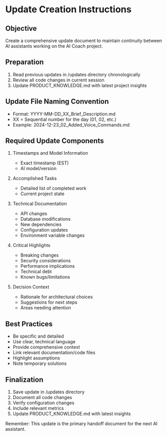 # Update Creation Instructions

## Objective
Create a comprehensive update document to maintain continuity between AI assistants working on the AI Coach project.

## Preparation
1. Read previous updates in /updates directory chronologically
2. Review all code changes in current session
3. Update PRODUCT_KNOWLEDGE.md with latest project insights

## Update File Naming Convention
- Format: YYYY-MM-DD_XX_Brief_Description.md
- XX = Sequential number for the day (01, 02, etc.)
- Example: 2024-12-23_02_Added_Voice_Commands.md

## Required Update Components
1. Timestamps and Model Information
   - Exact timestamp (EST)
   - AI model/version

2. Accomplished Tasks
   - Detailed list of completed work
   - Current project state

3. Technical Documentation
   - API changes
   - Database modifications
   - New dependencies
   - Configuration updates
   - Environment variable changes

4. Critical Highlights
   - Breaking changes
   - Security considerations
   - Performance implications
   - Technical debt
   - Known bugs/limitations

5. Decision Context
   - Rationale for architectural choices
   - Suggestions for next steps
   - Areas needing attention

## Best Practices
- Be specific and detailed
- Use clear, technical language
- Provide comprehensive context
- Link relevant documentation/code files
- Highlight assumptions
- Note temporary solutions

## Finalization
1. Save update in /updates directory
2. Document all code changes
3. Verify configuration changes
4. Include relevant metrics
5. Update PRODUCT_KNOWLEDGE.md with latest insights

Remember: This update is the primary handoff document for the next AI assistant.
